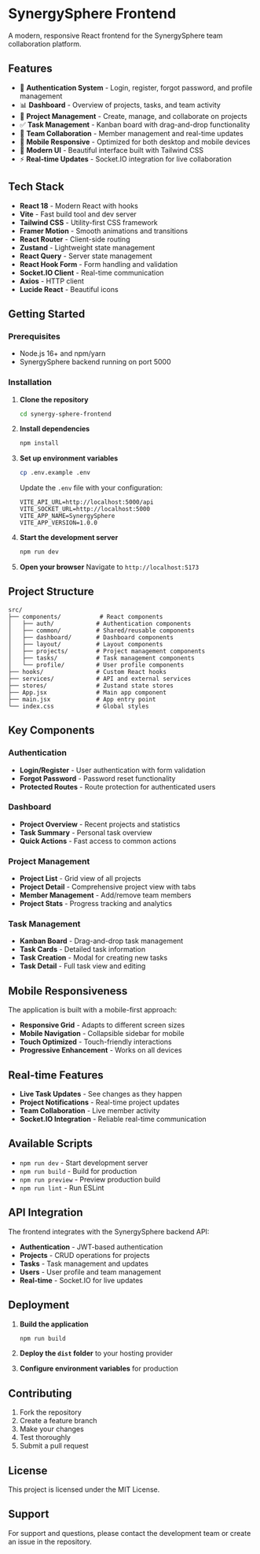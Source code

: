 # SynergySphere Frontend

A modern, responsive React frontend for the SynergySphere team collaboration platform.

## Features

- 🔐 **Authentication System** - Login, register, forgot password, and profile management
- 📊 **Dashboard** - Overview of projects, tasks, and team activity
- 📁 **Project Management** - Create, manage, and collaborate on projects
- ✅ **Task Management** - Kanban board with drag-and-drop functionality
- 👥 **Team Collaboration** - Member management and real-time updates
- 📱 **Mobile Responsive** - Optimized for both desktop and mobile devices
- 🎨 **Modern UI** - Beautiful interface built with Tailwind CSS
- ⚡ **Real-time Updates** - Socket.IO integration for live collaboration

## Tech Stack

- **React 18** - Modern React with hooks
- **Vite** - Fast build tool and dev server
- **Tailwind CSS** - Utility-first CSS framework
- **Framer Motion** - Smooth animations and transitions
- **React Router** - Client-side routing
- **Zustand** - Lightweight state management
- **React Query** - Server state management
- **React Hook Form** - Form handling and validation
- **Socket.IO Client** - Real-time communication
- **Axios** - HTTP client
- **Lucide React** - Beautiful icons

## Getting Started

### Prerequisites

- Node.js 16+ and npm/yarn
- SynergySphere backend running on port 5000

### Installation

1. **Clone the repository**
   ```bash
   cd synergy-sphere-frontend
   ```

2. **Install dependencies**
   ```bash
   npm install
   ```

3. **Set up environment variables**
   ```bash
   cp .env.example .env
   ```
   
   Update the `.env` file with your configuration:
   ```env
   VITE_API_URL=http://localhost:5000/api
   VITE_SOCKET_URL=http://localhost:5000
   VITE_APP_NAME=SynergySphere
   VITE_APP_VERSION=1.0.0
   ```

4. **Start the development server**
   ```bash
   npm run dev
   ```

5. **Open your browser**
   Navigate to `http://localhost:5173`

## Project Structure

```
src/
├── components/           # React components
│   ├── auth/            # Authentication components
│   ├── common/          # Shared/reusable components
│   ├── dashboard/       # Dashboard components
│   ├── layout/          # Layout components
│   ├── projects/        # Project management components
│   ├── tasks/           # Task management components
│   └── profile/         # User profile components
├── hooks/               # Custom React hooks
├── services/            # API and external services
├── stores/              # Zustand state stores
├── App.jsx              # Main app component
├── main.jsx             # App entry point
└── index.css            # Global styles
```

## Key Components

### Authentication
- **Login/Register** - User authentication with form validation
- **Forgot Password** - Password reset functionality
- **Protected Routes** - Route protection for authenticated users

### Dashboard
- **Project Overview** - Recent projects and statistics
- **Task Summary** - Personal task overview
- **Quick Actions** - Fast access to common actions

### Project Management
- **Project List** - Grid view of all projects
- **Project Detail** - Comprehensive project view with tabs
- **Member Management** - Add/remove team members
- **Project Stats** - Progress tracking and analytics

### Task Management
- **Kanban Board** - Drag-and-drop task management
- **Task Cards** - Detailed task information
- **Task Creation** - Modal for creating new tasks
- **Task Detail** - Full task view and editing

## Mobile Responsiveness

The application is built with a mobile-first approach:

- **Responsive Grid** - Adapts to different screen sizes
- **Mobile Navigation** - Collapsible sidebar for mobile
- **Touch Optimized** - Touch-friendly interactions
- **Progressive Enhancement** - Works on all devices

## Real-time Features

- **Live Task Updates** - See changes as they happen
- **Project Notifications** - Real-time project updates
- **Team Collaboration** - Live member activity
- **Socket.IO Integration** - Reliable real-time communication

## Available Scripts

- `npm run dev` - Start development server
- `npm run build` - Build for production
- `npm run preview` - Preview production build
- `npm run lint` - Run ESLint

## API Integration

The frontend integrates with the SynergySphere backend API:

- **Authentication** - JWT-based authentication
- **Projects** - CRUD operations for projects
- **Tasks** - Task management and updates
- **Users** - User profile and team management
- **Real-time** - Socket.IO for live updates

## Deployment

1. **Build the application**
   ```bash
   npm run build
   ```

2. **Deploy the `dist` folder** to your hosting provider

3. **Configure environment variables** for production

## Contributing

1. Fork the repository
2. Create a feature branch
3. Make your changes
4. Test thoroughly
5. Submit a pull request

## License

This project is licensed under the MIT License.

## Support

For support and questions, please contact the development team or create an issue in the repository.
